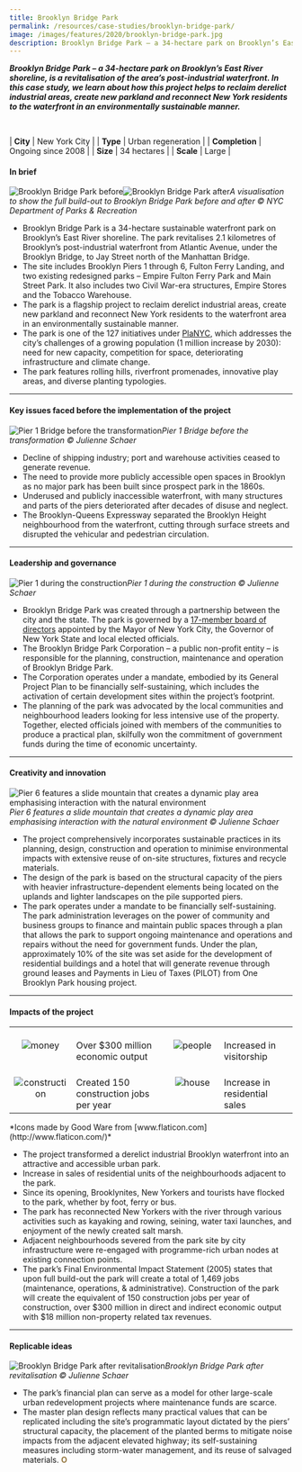 ```yaml
---
title: Brooklyn Bridge Park
permalink: /resources/case-studies/brooklyn-bridge-park/
image: /images/features/2020/brooklyn-bridge-park.jpg
description: Brooklyn Bridge Park – a 34-hectare park on Brooklyn’s East River shoreline, is a revitalisation of the area’s post-industrial waterfront. In this case study, we learn about how this project helps to reclaim derelict industrial areas, create new parkland and reconnect New York residents to the waterfront in an environmentally sustainable manner.
---
```


***Brooklyn Bridge Park – a 34-hectare park on Brooklyn’s East River shoreline, is a revitalisation of the area’s post-industrial waterfront. In this case study, we learn about how this project helps to reclaim derelict industrial areas, create new parkland and reconnect New York residents to the waterfront in an environmentally sustainable manner.*** 

<br>

| **City** | New York City |
| **Type** | Urban regeneration |
| **Completion** | Ongoing since 2008 |
| **Size** | 34 hectares |
| **Scale** | Large |

#### **In brief**

![Brooklyn Bridge Park before](/images/features/2020/bbp-before.jpg/)![Brooklyn Bridge Park after](/images/features/2020/bbp-after.jpg/)*A visualisation to show the full build-out to Brooklyn Bridge Park before and after © NYC Department of Parks & Recreation*

- Brooklyn Bridge Park is a 34-hectare sustainable waterfront park on Brooklyn’s East River shoreline. The park revitalises 2.1 kilometres of Brooklyn’s post-industrial waterfront from Atlantic Avenue, under the Brooklyn Bridge, to Jay Street north of the Manhattan Bridge. 
- The site includes Brooklyn Piers 1 through 6, Fulton Ferry Landing, and two existing redesigned parks – Empire Fulton Ferry Park and Main Street Park. It also includes two Civil War-era structures, Empire Stores and the Tobacco Warehouse. 
- The park is a flagship project to reclaim derelict industrial areas, create new parkland and reconnect New York residents to the waterfront area in an environmentally sustainable manner. 
- The park is one of the 127 initiatives under [PlaNYC](http://www.nyc.gov/html/planyc/downloads/pdf/140422_PlaNYCP-Report_FINAL_Web.pdf), which addresses the city’s challenges of a growing population (1 million increase by 2030): need for new capacity, competition for space, deteriorating infrastructure and climate change.
- The park features rolling hills, riverfront promenades, innovative play areas, and diverse planting typologies. 

---

#### **Key issues faced before the implementation of the project**

![Pier 1 Bridge before the transformation](/images/features/2020/bbp-before2.jpg/)*Pier 1 Bridge before the transformation © Julienne Schaer*

- Decline of shipping industry; port and warehouse activities ceased to generate revenue.
- The need to provide more publicly accessible open spaces in Brooklyn as no major park has been built since prospect park in the 1860s.
- Underused and publicly inaccessible waterfront, with many structures and parts of the piers deteriorated after decades of disuse and neglect. 
- The Brooklyn-Queens Expressway separated the Brooklyn Height neighbourhood from the waterfront, cutting through surface streets and disrupted the vehicular and pedestrian circulation.

---

#### **Leadership and governance**

![Pier 1 during the construction](/images/features/2020/bbp-construction.jpg/)*Pier 1 during the construction © Julienne Schaer*

- Brooklyn Bridge Park was created through a partnership between the city and the state. 
The park is governed by a [17-member board of directors](https://www.brooklynbridgepark.org/pages/aboutbbp) appointed by the Mayor of New York City, the Governor of New York State and local elected officials.
- The Brooklyn Bridge Park Corporation – a public non-profit entity – is responsible for the planning, construction, maintenance and operation of Brooklyn Bridge Park. 
- The Corporation operates under a mandate, embodied by its General Project Plan to be financially self-sustaining, which includes the activation of certain development sites within the project’s footprint.
- The planning of the park was advocated by the local communities and neighbourhood leaders looking for less intensive use of the property. Together, elected officials joined with members of the communities to produce a practical plan, skilfully won the commitment of government funds during the time of economic uncertainty.

---

#### **Creativity and innovation**

![Pier 6 features a slide mountain that creates a dynamic play area emphasising interaction with the natural environment](/images/features/2020/bbp-mountain-slide.jpg/)*Pier 6 features a slide mountain that creates a dynamic play area emphasising interaction with the natural environment © Julienne Schaer*

- The project comprehensively incorporates sustainable practices in its planning, design, construction and operation to minimise environmental impacts with extensive reuse of on-site structures, fixtures and recycle materials. 
- The design of the park is based on the structural capacity of the piers with heavier infrastructure-dependent elements being located on the uplands and lighter landscapes on the pile supported piers. 
- The park operates under a mandate to be financially self-sustaining. The park administration leverages on the power of community and business groups to finance and maintain public spaces through a plan that allows the park to support ongoing maintenance and operations and repairs without the need for government funds. Under the plan, approximately 10% of the site was set aside for the development of residential buildings and a hotel that will generate revenue through ground leases and Payments in Lieu of Taxes (PILOT) from One Brooklyn Park housing project. 

---

#### **Impacts of the project**

<table style="width: 100%;" cellpadding="0">
<tbody>
<tr>
<td style="width: 80px; text-align: center; vertical-align: top;"><br><img src="/images/features/2020/money.png" alt="money" /><br></td>
<td style="text-align: left; vertical-align: top;"><br>Over $300 million economic output<br></td>
<td style="width: 80px; text-align: center; vertical-align: top;"><br><img src="/images/features/2020/people.png" alt="people" /><br></td>
<td style="text-align: left; vertical-align: top;"><br>Increased in visitorship<br></td>
</tr>
<tr>
<td style="width: 80px; text-align: center; vertical-align: top;"><br><img src="/images/features/2020/construction.png" alt="construction" /><br></td>
<td style="text-align: left; vertical-align: top;"><br>Created 150 construction jobs per year<br></td>
<td style="width: 80px; text-align: center; vertical-align: top;"><br><img src="/images/features/2020/house.png" alt="house" /><br></td>
<td style="text-align: left; vertical-align: top;"><br>Increase in residential sales<br></td>
</tr>
</tbody>
</table>*Icons made by Good Ware from [www.flaticon.com](http://www.flaticon.com/)*

- The project transformed a derelict industrial Brooklyn waterfront into an attractive and accessible urban park.  
- Increase in sales of residential units of the neighbourhoods adjacent to the park.  
- Since its opening, Brooklynites, New Yorkers and tourists have flocked to the park, whether by foot, ferry or bus. 
- The park has reconnected New Yorkers with the river through various activities such as kayaking and rowing, seining, water taxi launches, and enjoyment of the newly created salt marsh. 
- Adjacent neighbourhoods severed from the park site by city infrastructure were re-engaged with programme-rich urban nodes at existing connection points.
- The park’s Final Environmental Impact Statement (2005) states that upon full build-out the park will create a total of 1,469 jobs (maintenance, operations, & administrative). Construction of the park will create the equivalent of 150 construction jobs per year of construction, over $300 million in direct and indirect economic output with $18 million non-property related tax revenues.

---

#### **Replicable ideas**

![Brooklyn Bridge Park after revitalisation](/images/features/2020/brooklyn-bridge-park.jpg/)*Brooklyn Bridge Park after revitalisation © Julienne Schaer*

- The park’s financial plan can serve as a model for other large-scale urban redevelopment projects where maintenance funds are scarce. 
- The master plan design reflects many practical values that can be replicated including the site’s programmatic layout dictated by the piers’ structural capacity, the placement of the planted berms to mitigate noise impacts from the adjacent elevated highway; its self-sustaining measures including storm-water management, and its reuse of salvaged materials. **<font color="#967942">O</font>**
